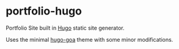 # portfolio-hugo
Portfolio Site built in [Hugo](https://gohugo.io/) static site generator.

Uses the minimal [hugo-goa](https://github.com/shenoybr/hugo-goa) theme with some minor modifications.

